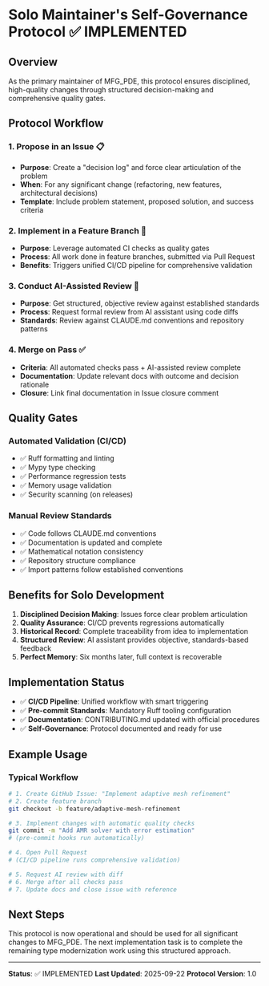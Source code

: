 # Solo Maintainer's Self-Governance Protocol ✅ IMPLEMENTED

## Overview

As the primary maintainer of MFG_PDE, this protocol ensures disciplined, high-quality changes through structured decision-making and comprehensive quality gates.

## Protocol Workflow

### 1. **Propose in an Issue** 📋
- **Purpose**: Create a "decision log" and force clear articulation of the problem
- **When**: For any significant change (refactoring, new features, architectural decisions)
- **Template**: Include problem statement, proposed solution, and success criteria

### 2. **Implement in a Feature Branch** 🔧
- **Purpose**: Leverage automated CI checks as quality gates
- **Process**: All work done in feature branches, submitted via Pull Request
- **Benefits**: Triggers unified CI/CD pipeline for comprehensive validation

### 3. **Conduct AI-Assisted Review** 🤖
- **Purpose**: Get structured, objective review against established standards
- **Process**: Request formal review from AI assistant using code diffs
- **Standards**: Review against CLAUDE.md conventions and repository patterns

### 4. **Merge on Pass** ✅
- **Criteria**: All automated checks pass + AI-assisted review complete
- **Documentation**: Update relevant docs with outcome and decision rationale
- **Closure**: Link final documentation in Issue closure comment

## Quality Gates

### Automated Validation (CI/CD)
- ✅ Ruff formatting and linting
- ✅ Mypy type checking
- ✅ Performance regression tests
- ✅ Memory usage validation
- ✅ Security scanning (on releases)

### Manual Review Standards
- ✅ Code follows CLAUDE.md conventions
- ✅ Documentation is updated and complete
- ✅ Mathematical notation consistency
- ✅ Repository structure compliance
- ✅ Import patterns follow established conventions

## Benefits for Solo Development

1. **Disciplined Decision Making**: Issues force clear problem articulation
2. **Quality Assurance**: CI/CD prevents regressions automatically
3. **Historical Record**: Complete traceability from idea to implementation
4. **Structured Review**: AI assistant provides objective, standards-based feedback
5. **Perfect Memory**: Six months later, full context is recoverable

## Implementation Status

- ✅ **CI/CD Pipeline**: Unified workflow with smart triggering
- ✅ **Pre-commit Standards**: Mandatory Ruff tooling configuration
- ✅ **Documentation**: CONTRIBUTING.md updated with official procedures
- ✅ **Self-Governance**: Protocol documented and ready for use

## Example Usage

### Typical Workflow
```bash
# 1. Create GitHub Issue: "Implement adaptive mesh refinement"
# 2. Create feature branch
git checkout -b feature/adaptive-mesh-refinement

# 3. Implement changes with automatic quality checks
git commit -m "Add AMR solver with error estimation"
# (pre-commit hooks run automatically)

# 4. Open Pull Request
# (CI/CD pipeline runs comprehensive validation)

# 5. Request AI review with diff
# 6. Merge after all checks pass
# 7. Update docs and close issue with reference
```

## Next Steps

This protocol is now operational and should be used for all significant changes to MFG_PDE. The next implementation task is to complete the remaining type modernization work using this structured approach.

---

**Status**: ✅ IMPLEMENTED
**Last Updated**: 2025-09-22
**Protocol Version**: 1.0
